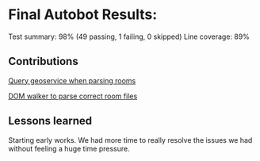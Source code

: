 # Final Autobot Results:
Test summary: 98% (49 passing, 1 failing, 0 skipped)
Line coverage: 89%

## Contributions

[Query geoservice when parsing rooms](https://github.com/CS310-2017Jan/cpsc310project_team37/commit/7f151b4be2e12e107e01402ea212bbb544dda294)

[DOM walker to parse correct room  files](https://github.com/CS310-2017Jan/cpsc310project_team37/commit/65cff9f7dbb0819c12347b38b790b6c463ef0ad1)

## Lessons learned
Starting early works. We had more time to really resolve the issues we had without feeling a huge time pressure.